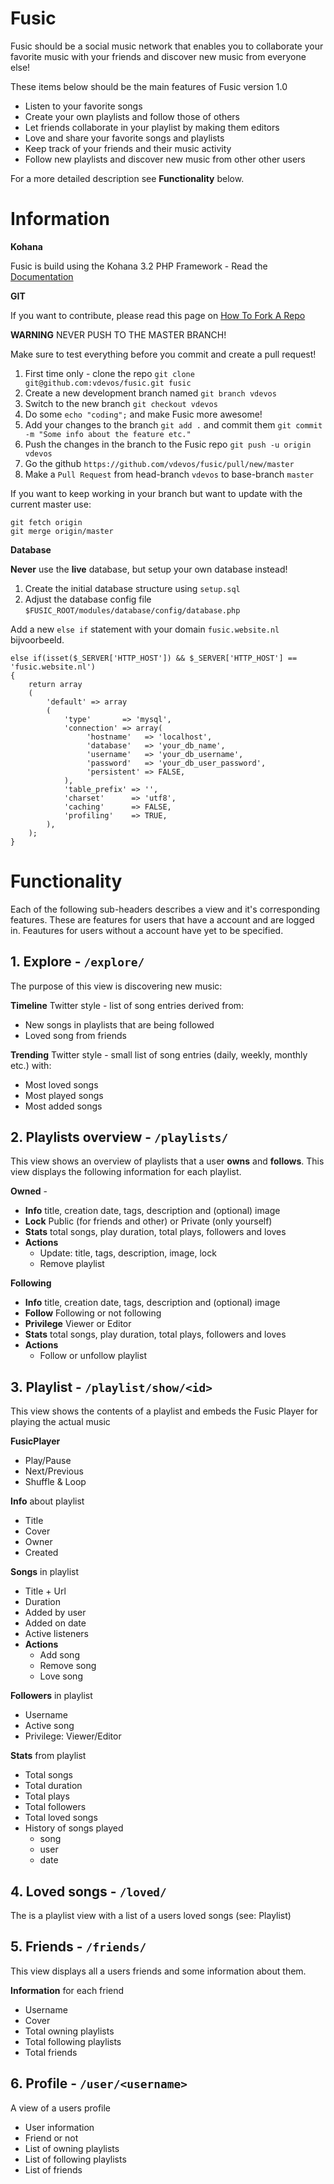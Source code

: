 # Fusic

Fusic should be a social music network that enables you to collaborate your favorite music with your friends and discover new music from everyone else!

These items below should be the main features of Fusic version 1.0
+ Listen to your favorite songs
+ Create your own playlists and follow those of others
+ Let friends collaborate in your playlist by making them editors
+ Love and share your favorite songs and playlists
+ Keep track of your friends and their music activity
+ Follow new playlists and discover new music from other other users

For a more detailed description see __Functionality__ below.

# Information

__Kohana__

Fusic is build using the Kohana 3.2 PHP Framework - Read the [Documentation](http://kohanaframework.org/3.2/guide/)

__GIT__

If you want to contribute, please read this page on [How To Fork A Repo](https://help.github.com/articles/fork-a-repo)

__WARNING__ NEVER PUSH TO THE MASTER BRANCH!

Make sure to test everything before you commit and create a pull request!

1. First time only - clone the repo `git clone git@github.com:vdevos/fusic.git fusic`
2. Create a new development branch named <user> `git branch vdevos`
3. Switch to the new branch `git checkout vdevos`
4. Do some `echo "coding";` and make Fusic more awesome!
5. Add your changes to the branch `git add .` and commit them `git commit -m "Some info about the feature etc."`
6. Push the changes in the branch to the Fusic repo `git push -u origin vdevos`
7. Go the github `https://github.com/vdevos/fusic/pull/new/master` 
8. Make a `Pull Request` from head-branch `vdevos` to base-branch `master`

If you want to keep working in your branch but want to update with the current master use:

    git fetch origin
    git merge origin/master    



__Database__

__Never__ use the __live__ database, but setup your own database instead!

1. Create the initial database structure using `setup.sql`
2. Adjust the database config file `$FUSIC_ROOT/modules/database/config/database.php`

Add a new `else if` statement with your domain `fusic.website.nl` bijvoorbeeld.

    else if(isset($_SERVER['HTTP_HOST']) && $_SERVER['HTTP_HOST'] == 'fusic.website.nl')
    {
        return array
        (
            'default' => array
            (
                'type'       => 'mysql',
                'connection' => array(
                     'hostname'   => 'localhost',
                     'database'   => 'your_db_name',
                     'username'   => 'your_db_username',
                     'password'   => 'your_db_user_password',
                     'persistent' => FALSE,
                ),
                'table_prefix' => '',
                'charset'      => 'utf8',
                'caching'      => FALSE,
                'profiling'    => TRUE,
            ),
        );
    }



# Functionality

Each of the following sub-headers describes a view and it's corresponding features. These are features for users that have a account and are logged in. Feautures for users without a account have yet to be specified.

## 1. Explore - `/explore/`

The purpose of this view is discovering new music:

__Timeline__ Twitter style - list of song entries derived from:
- New songs in playlists that are being followed
- Loved song from friends

__Trending__ Twitter style - small list of song entries (daily, weekly, monthly etc.) with:
- Most loved songs
- Most played songs
- Most added songs

## 2. Playlists overview - `/playlists/`

This view shows an overview of playlists that a user __owns__ and __follows__. This view displays the following information for each playlist.

__Owned__ -
- __Info__ title, creation date, tags, description and (optional) image
- __Lock__ Public (for friends and other) or Private (only yourself)
- __Stats__ total songs, play duration, total plays, followers and loves
- __Actions__
    - Update: title, tags, description, image, lock
    - Remove playlist

__Following__ 

- __Info__ title, creation date, tags, description and (optional) image
- __Follow__ Following or not following
- __Privilege__ Viewer or Editor
- __Stats__ total songs, play duration, total plays, followers and loves
- __Actions__
    - Follow or unfollow playlist

## 3. Playlist - `/playlist/show/<id>`

This view shows the contents of a playlist and embeds the Fusic Player for playing the actual music

__FusicPlayer__
- Play/Pause
- Next/Previous
- Shuffle & Loop

__Info__ about playlist
- Title
- Cover
- Owner
- Created

__Songs__ in playlist
- Title + Url
- Duration
- Added by user
- Added on date
- Active listeners 
- __Actions__
    - Add song
    - Remove song
    - Love song

__Followers__ in playlist
- Username
- Active song
- Privilege: Viewer/Editor

__Stats__ from playlist
- Total songs
- Total duration
- Total plays
- Total followers
- Total loved songs
- History of songs played
    - song
    - user
    - date

## 4. Loved songs - `/loved/`

The is a playlist view with a list of a users loved songs (see: Playlist)

## 5. Friends - `/friends/`

This view displays all a users friends and some information about them.

__Information__ for each friend
- Username
- Cover
- Total owning playlists
- Total following playlists
- Total friends

## 6. Profile - `/user/<username>` 

A view of a users profile

- User information
- Friend or not
- List of owning playlists
- List of following playlists
- List of friends
